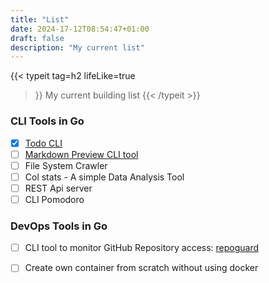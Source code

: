 ```yaml
---
title: "List"
date: 2024-17-12T08:54:47+01:00
draft: false
description: "My current list"
---
```


{{< typeit 
  tag=h2
  lifeLike=true
>}}
My current building list 
{{< /typeit >}}

### CLI Tools in Go
- [x] [Todo CLI](https://github.com/harisheoran/todo-cli)
- [ ] [Markdown Preview CLI tool](https://github.com/harisheoran/mdp)
- [ ] File System Crawler 
- [ ] Col stats - A simple Data Analysis Tool
- [ ] REST Api server
- [ ] CLI Pomodoro

### DevOps Tools in Go
- [ ] CLI tool to monitor GitHub Repository access: [repoguard](https://github.com/harisheoran/repoguard/)
- [ ] Create own container from scratch without using docker




